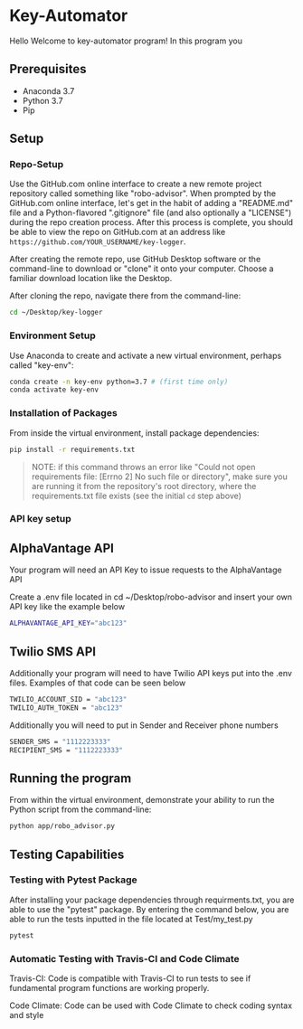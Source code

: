 # Key-Automator

Hello Welcome to key-automator program! In this program you
## Prerequisites

  + Anaconda 3.7
  + Python 3.7
  + Pip

## Setup

### Repo-Setup
Use the GitHub.com online interface to create a new remote project repository called something like "robo-advisor". When prompted by the GitHub.com online interface, let's get in the habit of adding a "README.md" file and a Python-flavored ".gitignore" file (and also optionally a "LICENSE") during the repo creation process. After this process is complete, you should be able to view the repo on GitHub.com at an address like `https://github.com/YOUR_USERNAME/key-logger`.

After creating the remote repo, use GitHub Desktop software or the command-line to download or "clone" it onto your computer. Choose a familiar download location like the Desktop.

After cloning the repo, navigate there from the command-line:

```sh
cd ~/Desktop/key-logger
```
### Environment Setup
Use Anaconda to create and activate a new virtual environment, perhaps called "key-env":

```sh
conda create -n key-env python=3.7 # (first time only)
conda activate key-env
```
### Installation of Packages
From inside the virtual environment, install package dependencies:

```sh
pip install -r requirements.txt
```

> NOTE: if this command throws an error like "Could not open requirements file: [Errno 2] No such file or directory", make sure you are running it from the repository's root directory, where the requirements.txt file exists (see the initial `cd` step above)

### API key setup

## AlphaVantage API
Your program will need an API Key to issue requests to the AlphaVantage API

Create a .env file located in cd ~/Desktop/robo-advisor and insert your own API key like the example below

```sh
ALPHAVANTAGE_API_KEY="abc123"
```
## Twilio SMS API
Additionally your program will need to have Twilio API keys put into the .env files. Examples of that code can be seen below

```sh
TWILIO_ACCOUNT_SID = "abc123"
TWILIO_AUTH_TOKEN = "abc123"
```
Additionally you will need to put in Sender and Receiver phone numbers
```sh
SENDER_SMS = "1112223333"
RECIPIENT_SMS = "1112223333"
```

## Running the program

From within the virtual environment, demonstrate your ability to run the Python script from the command-line:

```sh
python app/robo_advisor.py
```
## Testing Capabilities

### Testing with Pytest Package
After installing your package dependencies through requirments.txt, you are able to use the "pytest" package. By entering the command below, you are able to run the tests inputted in the file located at Test/my_test.py

```sh
pytest
```

### Automatic Testing with Travis-CI and Code Climate

Travis-CI: Code is compatible with Travis-CI to run tests to see if fundamental program functions are working properly.

Code Climate: Code can be used with Code Climate to check coding syntax and style


